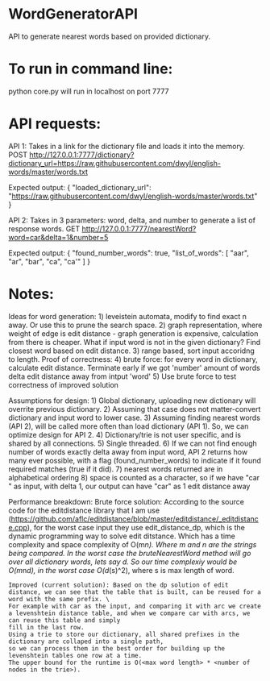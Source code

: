 # WordGeneratorAPI
API to generate nearest words based on provided dictionary.

# To run in command line:
python core.py 
will run in localhost on port 7777

# API requests:

API 1: Takes in a link for the dictionary file and loads it into the memory. 
POST http://127.0.0.1:7777/dictionary?dictionary_url=https://raw.githubusercontent.com/dwyl/english-words/master/words.txt

Expected output:
{
    "loaded_dictionary_url": "https://raw.githubusercontent.com/dwyl/english-words/master/words.txt"
}

API 2: Takes in 3 parameters: word, delta, and number to generate a list of response words.
GET http://127.0.0.1:7777/nearestWord?word=car&delta=1&number=5 

Expected output:
{
    "found_number_words": true,
    "list_of_words": [
        "aar",
        "ar",
        "bar",
        "ca",
        "ca'"
    ]
}

# Notes:

Ideas for word generation:
    1) leveistein automata, modify to find exact n away. Or use this to prune the search space. 
    2) graph representation, where weight of edge is edit distance - graph generation is expensive, calculation from there is cheaper. 
    What if input word is not in the given dictionary? Find closest word based on edit distance.
    3) range based, sort input accoridng to length. Proof of correctness: 
    4) brute force: for every word in dictionary, calculate edit distance. Terminate early if we got 'number' amount of words delta edit distance away from intput 'word'
    5) Use brute force to test correctness of improved solution

Assumptions for design:
    1) Global dictionary, uploading new dictionary will overrite previous dictionary.
    2) Assuming that case does not matter-convert dictionary and input word to lower case. 
    3) Assuming finding nearest words (API 2), will be called more often than load dictionary (API 1). So, we can optimize design for API 2.
    4) Dictionary/trie is not user specific, and is shared by all connections.
    5) Single threaded.
    6) If we can not find enough number of words exactly delta away from input word, API 2 returns how many ever possible, with a flag (found_number_words) to indicate if it found required matches (true if it did).
    7) nearest words returned are in alphabetical ordering
    8) space is counted as a character, so if we have "car " as input, with delta 1, 
    our output can have "car" as 1 edit distance away

Performance breakdown:
    Brute force solution: According to the source code for the editdistance library that I am use (https://github.com/aflc/editdistance/blob/master/editdistance/_editdistance.cpp), 
    for the worst case input they use edit_distance_dp, which is the dynamic programming way to solve edit ditstance. Which has a time complexity and space complexity of
    O(m*n). Where m and n are the strings being compared. In the worst case the bruteNearestWord method will go over all dictionary words, lets say d. So our time complexiy would 
    be O(m*n*d), in the worst case O(d*(s)^2), where s is max length of word.

    Improved (current solution): Based on the dp solution of edit distance, we can see that the table that is built, can be reused for a word with the same prefix. \
    For example with car as the input, and comparing it with arc we create a levenshtein distance table, and when we compare car with arcs, we can reuse this table and simply
    fill in the last row.
    Using a trie to store our dictionary, all shared prefixes in the dictionary are collaped into a single path,
    so we can process them in the best order for building up the levenshtein tables one row at a time.
    The upper bound for the runtime is O(<max word length> * <number of nodes in the trie>). 

